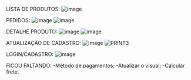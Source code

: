 LISTA DE PRODUTOS:
![image](https://github.com/4LLK4ZZ/ecommerce/assets/112582330/ade95bb8-900c-458a-8bca-511b8e3bb8e3)

PEDIDOS:
![image](https://github.com/4LLK4ZZ/ecommerce/assets/112582330/8136d195-de1b-4f44-b58b-178d69059fd7)
![image](https://github.com/4LLK4ZZ/ecommerce/assets/112582330/256e2f02-48c4-4556-9775-557c35a1ed3a)

DETALHE PRODUTO:
![image](https://github.com/4LLK4ZZ/ecommerce/assets/112582330/d3404799-d309-4222-a8ea-21b86ee9c239)
![image](https://github.com/4LLK4ZZ/ecommerce/assets/112582330/766d9c78-de14-4224-b4b1-99aa100b4acf)

ATUALIZAÇÃO DE CADASTRO:
![image](https://github.com/4LLK4ZZ/ecommerce/assets/112582330/80e028c4-d87a-4620-bcfa-04125cc10b4b)
![PRINT3](https://github.com/4LLK4ZZ/ecommerce/assets/112582330/9e61dc18-4a24-470c-bb55-655d87fbb514)

LOGIN/CADASTRO:
![image](https://github.com/4LLK4ZZ/ecommerce/assets/112582330/bb8223e4-dec4-4645-96e3-56756f8d1fa2)

FICOU FALTANDO:
-Método de pagamentos;
-Atualizar o visual;
-Calcular frete.







